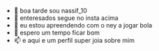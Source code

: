 - 👋 boa tarde sou nassif_10
- 👀 enteresados segue no insta acima
- 🌱 eu estou apreendendo com o ney a jogar bola
- 💞️ espero um tempo ficar bom 
- 📫 e aqui e um perfil super joia sobre mim

<!---
nassif2006/nassif2006 is a ✨ special ✨ repository because its `README.md` (this file) appears on your GitHub profile.
You can click the Preview link to take a look at your changes.
--->
